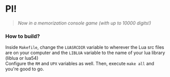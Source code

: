 # PI!  
 > *Now in a memorization console game (with up to 10000 digits!)*

### How to build?

Inside `Makefile`, change the `LUASRCDIR` variable to wherever the Lua src files are on your computer and the `LIBLUA` variable to the name of your lua library (liblua or lua54)  
Configure the `RM` and `UPX` variables as well.
Then, execute `make all` and you're good to go.
